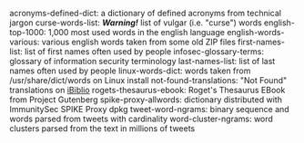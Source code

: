 acronyms-defined-dict: a dictionary of defined acronyms from technical jargon
curse-words-list: _**Warning!**_ list of vulgar (i.e. "curse") words 
english-top-1000: 1,000 most used words in the english language
english-words-various: various english words taken from some old ZIP files
first-names-list: list of first names often used by people
infosec-glossary-terms: glossary of information security terminology
last-names-list: list of last names often used by people
linux-words-dict: words taken from /usr/share/dict/words on Linux install
not-found-translations: "Not Found" translations on [iBiblio](http://ibiblio.org)
rogets-thesaurus-ebook: Roget's Thesaurus EBook from Project Gutenberg
spike-proxy-allwords: dictionary distributed with ImmunitySec SPIKE Proxy dpkg
tweet-word-ngrams: binary sequence and words parsed from tweets with cardinality
word-cluster-ngrams: word clusters parsed from the text in millions of tweets
